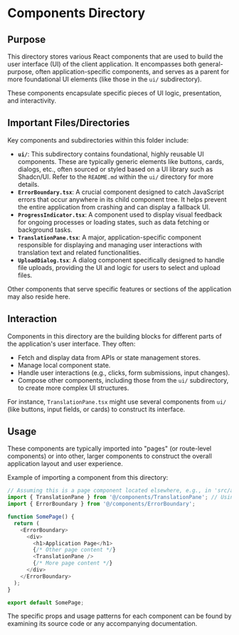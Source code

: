 # Components Directory

## Purpose

This directory stores various React components that are used to build the user interface (UI) of the client application. It encompasses both general-purpose, often application-specific components, and serves as a parent for more foundational UI elements (like those in the `ui/` subdirectory).

These components encapsulate specific pieces of UI logic, presentation, and interactivity.

## Important Files/Directories

Key components and subdirectories within this folder include:

- **`ui/`**: This subdirectory contains foundational, highly reusable UI components. These are typically generic elements like buttons, cards, dialogs, etc., often sourced or styled based on a UI library such as Shadcn/UI. Refer to the `README.md` within the `ui/` directory for more details.
- **`ErrorBoundary.tsx`**: A crucial component designed to catch JavaScript errors that occur anywhere in its child component tree. It helps prevent the entire application from crashing and can display a fallback UI.
- **`ProgressIndicator.tsx`**: A component used to display visual feedback for ongoing processes or loading states, such as data fetching or background tasks.
- **`TranslationPane.tsx`**: A major, application-specific component responsible for displaying and managing user interactions with translation text and related functionalities.
- **`UploadDialog.tsx`**: A dialog component specifically designed to handle file uploads, providing the UI and logic for users to select and upload files.

Other components that serve specific features or sections of the application may also reside here.

## Interaction

Components in this directory are the building blocks for different parts of the application's user interface. They often:
- Fetch and display data from APIs or state management stores.
- Manage local component state.
- Handle user interactions (e.g., clicks, form submissions, input changes).
- Compose other components, including those from the `ui/` subdirectory, to create more complex UI structures.

For instance, `TranslationPane.tsx` might use several components from `ui/` (like buttons, input fields, or cards) to construct its interface.

## Usage

These components are typically imported into "pages" (or route-level components) or into other, larger components to construct the overall application layout and user experience.

Example of importing a component from this directory:

```typescript jsx
// Assuming this is a page component located elsewhere, e.g., in 'src/app/some-page.tsx'
import { TranslationPane } from '@/components/TranslationPane'; // Using path alias '@' for 'src'
import { ErrorBoundary } from '@/components/ErrorBoundary';

function SomePage() {
  return (
    <ErrorBoundary>
      <div>
        <h1>Application Page</h1>
        {/* Other page content */}
        <TranslationPane />
        {/* More page content */}
      </div>
    </ErrorBoundary>
  );
}

export default SomePage;
```

The specific props and usage patterns for each component can be found by examining its source code or any accompanying documentation.

